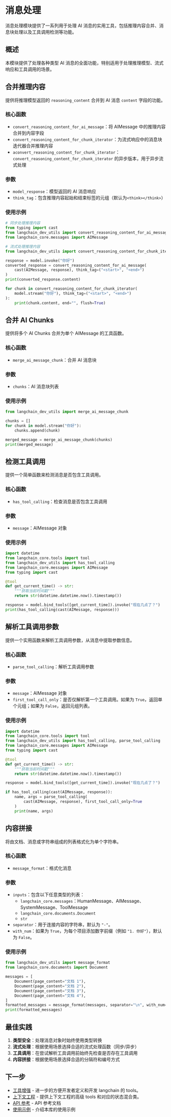 # 消息处理

消息处理模块提供了一系列用于处理 AI 消息的实用工具，包括推理内容合并、消息块处理以及工具调用检测等功能。

## 概述

本模块提供了处理各种类型 AI 消息的全面功能，特别适用于处理推理模型、流式响应和工具调用的场景。

## 合并推理内容

提供将推理模型返回的 `reasoning_content` 合并到 AI 消息 `content` 字段的功能。

### 核心函数

- `convert_reasoning_content_for_ai_message`：将 AIMessage 中的推理内容合并到内容字段
- `convert_reasoning_content_for_chunk_iterator`：为流式响应中的消息块迭代器合并推理内容
- `aconvert_reasoning_content_for_chunk_iterator`：`convert_reasoning_content_for_chunk_iterator` 的异步版本，用于异步流式处理

### 参数

- `model_response`：模型返回的 AI 消息响应
- `think_tag`：包含推理内容起始和结束标签的元组（默认为`<think></think>`）

### 使用示例

```python
# 同步处理推理内容
from typing import cast
from langchain_dev_utils import convert_reasoning_content_for_ai_message
from langchain_core.messages import AIMessage

# 流式处理推理内容
from langchain_dev_utils import convert_reasoning_content_for_chunk_iterator

response = model.invoke("你好")
converted_response = convert_reasoning_content_for_ai_message(
    cast(AIMessage, response), think_tag=("<start>", "<end>")
)
print(converted_response.content)

for chunk in convert_reasoning_content_for_chunk_iterator(
    model.stream("你好"), think_tag=("<start>", "<end>")
):
    print(chunk.content, end="", flush=True)
```

## 合并 AI Chunks

提供将多个 AI Chunks 合并为单个 AIMessage 的工具函数。

### 核心函数

- `merge_ai_message_chunk`：合并 AI 消息块

### 参数

- `chunks`：AI 消息块列表

### 使用示例

```python
from langchain_dev_utils import merge_ai_message_chunk

chunks = []
for chunk in model.stream("你好"):
    chunks.append(chunk)

merged_message = merge_ai_message_chunk(chunks)
print(merged_message)
```

## 检测工具调用

提供一个简单函数来检测消息是否包含工具调用。

### 核心函数

- `has_tool_calling`：检查消息是否包含工具调用

### 参数

- `message`：AIMessage 对象

### 使用示例

```python
import datetime
from langchain_core.tools import tool
from langchain_dev_utils import has_tool_calling
from langchain_core.messages import AIMessage
from typing import cast

@tool
def get_current_time() -> str:
    """获取当前时间戳"""
    return str(datetime.datetime.now().timestamp())

response = model.bind_tools([get_current_time]).invoke("现在几点了？")
print(has_tool_calling(cast(AIMessage, response)))
```

## 解析工具调用参数

提供一个实用函数来解析工具调用参数，从消息中提取参数信息。

### 核心函数

- `parse_tool_calling`：解析工具调用参数

### 参数

- `message`：AIMessage 对象
- `first_tool_call_only`：是否仅解析第一个工具调用。如果为 `True`，返回单个元组；如果为 `False`，返回元组列表。

### 使用示例

```python
import datetime
from langchain_core.tools import tool
from langchain_dev_utils import has_tool_calling, parse_tool_calling
from langchain_core.messages import AIMessage
from typing import cast

@tool
def get_current_time() -> str:
    """获取当前时间戳"""
    return str(datetime.datetime.now().timestamp())

response = model.bind_tools([get_current_time]).invoke("现在几点了？")

if has_tool_calling(cast(AIMessage, response)):
    name, args = parse_tool_calling(
        cast(AIMessage, response), first_tool_call_only=True
    )
    print(name, args)
```

## 内容拼接

将由文档、消息或字符串组成的列表格式化为单个字符串。

### 核心函数

- `message_format`：格式化消息

### 参数

- `inputs`：包含以下任意类型的列表：
  - `langchain_core.messages`：HumanMessage、AIMessage、SystemMessage、ToolMessage
  - `langchain_core.documents.Document`
  - `str`
- `separator`：用于连接内容的字符串，默认为 `"-"`。
- `with_num`：如果为 `True`，为每个项目添加数字前缀（例如 `"1. 你好"`），默认为 `False`。

### 使用示例

```python
from langchain_dev_utils import message_format
from langchain_core.documents import Document

messages = [
    Document(page_content="文档 1"),
    Document(page_content="文档 2"),
    Document(page_content="文档 3"),
    Document(page_content="文档 4"),
]
formatted_messages = message_format(messages, separator="\n", with_num=True)
print(formatted_messages)
```

## 最佳实践

1. **类型安全**：处理消息对象时始终使用类型转换
2. **流式处理**：根据使用场景选择合适的流式处理函数（同步/异步）
3. **工具调用**：在尝试解析工具调用前始终先检查是否存在工具调用
4. **内容拼接**：根据使用场景选择合适的分隔符和编号方式

## 下一步

- [工具增强](./tool-enhancement.md) - 进一步的方便开发者定义和开发 langchain 的 tools。
- [上下文工程](./context-engineering.md) - 提供上下文工程的高级 tools 和对应的状态混合类。
- [API 参考](./api-reference.md) - API 参考文档
- [使用示例](./example.md) - 介绍本库的使用示例
